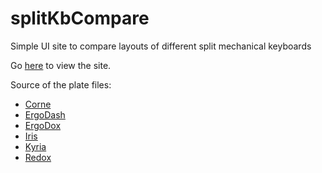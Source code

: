 # splitKbCompare

Simple UI site to compare layouts of different split mechanical keyboards

Go [here](https://jhelvy.shinyapps.io/splitkbcompare/) to view the site.

Source of the plate files:

- [Corne](https://github.com/foostan/crkbd)
- [ErgoDash](https://github.com/omkbd/ErgoDash)
- [ErgoDox](https://github.com/Ergodox-io/ErgoDox)
- [Iris](https://github.com/keebio/iris-case)
- [Kyria](https://github.com/splitkb/kyria)
- [Redox](https://github.com/mattdibi/redox-keyboard)
